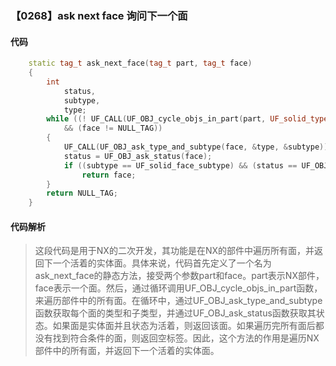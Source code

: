 ### 【0268】ask next face 询问下一个面

#### 代码

```cpp
    static tag_t ask_next_face(tag_t part, tag_t face)  
    {  
        int  
            status,  
            subtype,  
            type;  
        while ((! UF_CALL(UF_OBJ_cycle_objs_in_part(part, UF_solid_type, &face)))  
            && (face != NULL_TAG))  
        {  
            UF_CALL(UF_OBJ_ask_type_and_subtype(face, &type, &subtype));  
            status = UF_OBJ_ask_status(face);  
            if ((subtype == UF_solid_face_subtype) && (status == UF_OBJ_ALIVE))  
                return face;  
        }  
        return NULL_TAG;  
    }

```

#### 代码解析

> 这段代码是用于NX的二次开发，其功能是在NX的部件中遍历所有面，并返回下一个活着的实体面。具体来说，代码首先定义了一个名为ask_next_face的静态方法，接受两个参数part和face。part表示NX部件，face表示一个面。然后，通过循环调用UF_OBJ_cycle_objs_in_part函数，来遍历部件中的所有面。在循环中，通过UF_OBJ_ask_type_and_subtype函数获取每个面的类型和子类型，并通过UF_OBJ_ask_status函数获取其状态。如果面是实体面并且状态为活着，则返回该面。如果遍历完所有面后都没有找到符合条件的面，则返回空标签。因此，这个方法的作用是遍历NX部件中的所有面，并返回下一个活着的实体面。
>
